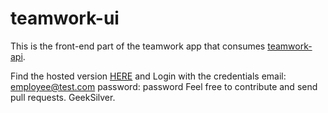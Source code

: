 # teamwork-ui
This is the front-end part of the teamwork app that consumes [teamwork-api](https://teamwork-rest-api.herokuapp.com/teamwork/v1/api-docs/).

Find the hosted version [HERE](https://secret-everglades-27275.herokuapp.com)
and Login with the credentials
        email: employee@test.com
        password: password
Feel free to contribute and send pull requests.
GeekSilver.
